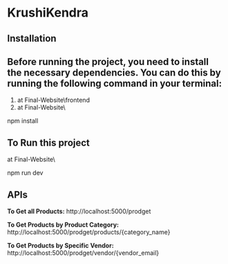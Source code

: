 # KrushiKendra

## Installation

## Before running the project, you need to install the necessary dependencies. You can do this by running the following command in your terminal:

1. at Final-Website\frontend
2. at Final-Website\

npm install

## To Run this project

at Final-Website\

npm run dev


## APIs

**To Get all Products:** http://localhost:5000/prodget

**To Get Products by Product Category:** http://localhost:5000/prodget/products/{category_name}

**To Get Products by Specific Vendor:** http://localhost:5000/prodget/vendor/{vendor_email}
